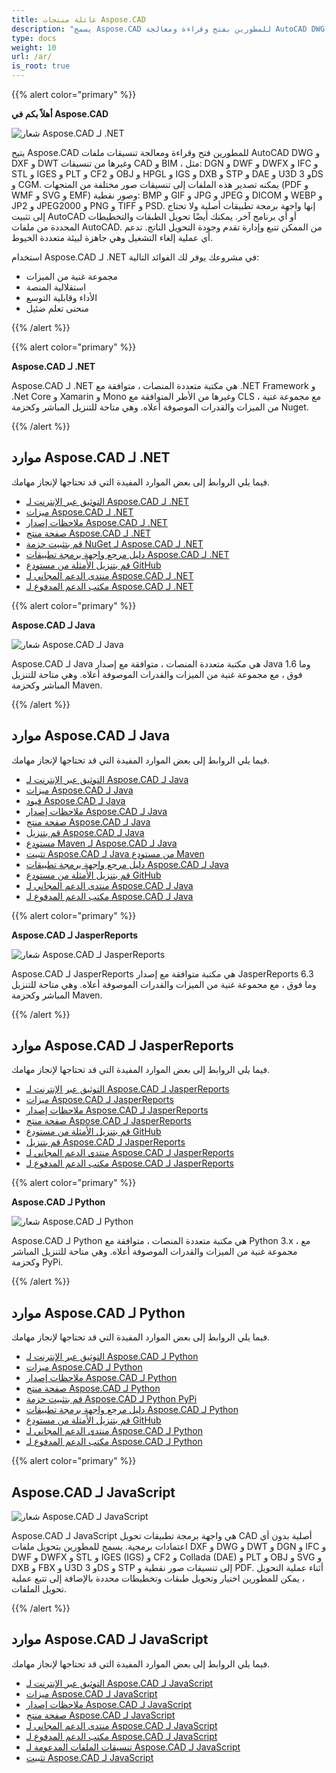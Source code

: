 ```yaml
---
title: عائلة منتجات Aspose.CAD
description: "يسمح Aspose.CAD للمطورين بفتح وقراءة ومعالجة AutoCAD DWG و DXF و DWT وتنسيقات ملفات CAD و BIM الأخرى، مثل: Dgn وDWF وDWF وDWFX وIFC وSTL وIGES وPLT وCF2 وCODF وOPJ وHPG وIGG وDXB وSTP وDAY وU3D و3DD وCGM"
type: docs
weight: 10
url: /ar/
is_root: true
---
```


{{% alert color="primary" %}}

**أهلاً بكم في Aspose.CAD**

![شعار Aspose.CAD لـ .NET](/cad/_assets/home_1.png)

يتيح Aspose.CAD للمطورين فتح وقراءة ومعالجة تنسيقات ملفات AutoCAD DWG و DXF و DWT وغيرها من تنسيقات CAD و BIM ، مثل: DGN و DWF و DWFX و IFC و STL و IGES و PLT و CF2 و OBJ و HPGL و IGS و DXB و STP و DAE و U3D و 3DS و CGM. يمكنه تصدير هذه الملفات إلى تنسيقات صور مختلفة من المتجهات (PDF و WMF و SVG و EMF) وصور نقطية: BMP و GIF و JPG و JPEG و DICOM و WEBP و JP2 و JPEG2000 و PNG و TIFF و PSD. إنها واجهة برمجة تطبيقات أصلية ولا تحتاج إلى تثبيت AutoCAD أو أي برنامج آخر. يمكنك أيضًا تحويل الطبقات والتخطيطات المحددة من ملفات AutoCAD.
من الممكن تتبع وإدارة تقدم وجودة التحويل الناتج. تدعم أي عملية إلغاء التشغيل وهي جاهزة لبيئة متعددة الخيوط.

استخدام Aspose.CAD لـ .NET في مشروعك يوفر لك الفوائد التالية:

- مجموعة غنية من الميزات
- استقلالية المنصة
- الأداء وقابلية التوسع
- منحنى تعلم ضئيل

{{% /alert %}}

{{% alert color="primary" %}}

**Aspose.CAD لـ .NET**

Aspose.CAD لـ .NET هي مكتبة متعددة المنصات ، متوافقة مع .NET Framework و .Net Core و Xamarin و Mono وغيرها من الأطر المتوافقة مع CLS ، مع مجموعة غنية من الميزات والقدرات الموصوفة أعلاه. وهي متاحة للتنزيل المباشر وكحزمة Nuget.

{{% /alert %}}

## **موارد Aspose.CAD لـ .NET**

فيما يلي الروابط إلى بعض الموارد المفيدة التي قد تحتاجها لإنجاز مهامك.

- [التوثيق عبر الإنترنت لـ Aspose.CAD لـ .NET](/ar/net/)
- [ميزات Aspose.CAD لـ .NET](/ar/net/product-overview/#advanced-api-features)
- [ملاحظات إصدار Aspose.CAD لـ .NET](https://releases.aspose.com/cad/net/release-notes/)
- [صفحة منتج Aspose.CAD لـ .NET](https://products.aspose.com/cad/net/)
- [قم بتثبيت حزمة NuGet لـ Aspose.CAD لـ .NET](https://www.nuget.org/packages/Aspose.CAD/)
- [دليل مرجع واجهة برمجة تطبيقات Aspose.CAD لـ .NET](https://reference.aspose.com/cad/net)
- [قم بتنزيل الأمثلة من مستودع GitHub](https://github.com/aspose-cad/Aspose.CAD-for-.NET)
- [منتدى الدعم المجاني لـ Aspose.CAD لـ .NET](https://forum.aspose.com/c/cad/19)
- [مكتب الدعم المدفوع لـ Aspose.CAD لـ .NET](https://helpdesk.aspose.com/)

{{% alert color="primary" %}}

**Aspose.CAD لـ Java**

![شعار Aspose.CAD لـ Java](/cad/_assets/home_2.png)

Aspose.CAD لـ Java هي مكتبة متعددة المنصات ، متوافقة مع إصدار Java 1.6 وما فوق ، مع مجموعة غنية من الميزات والقدرات الموصوفة أعلاه. وهي متاحة للتنزيل المباشر وكحزمة Maven.

{{% /alert %}}

## **موارد Aspose.CAD لـ Java**

فيما يلي الروابط إلى بعض الموارد المفيدة التي قد تحتاجها لإنجاز مهامك.

- [التوثيق عبر الإنترنت لـ Aspose.CAD لـ Java](/ar/java/)
- [ميزات Aspose.CAD لـ Java](/ar/java/product-overview/#advanced-api-features)
- [قيود Aspose.CAD لـ Java](/ar/java/product-overview/#not-yet-supported)
- [ملاحظات إصدار Aspose.CAD لـ Java](https://releases.aspose.com/cad/java/release-notes/)
- [صفحة منتج Aspose.CAD لـ Java](https://products.aspose.com/cad/java/)
- [قم بتنزيل Aspose.CAD لـ Java](https://releases.aspose.com/cad/java/)
- [مستودع Maven لـ Aspose.CAD لـ Java](https://releases.aspose.com/java/repo/com/aspose/aspose-cad/)
- [تثبيت Aspose.CAD لـ Java من مستودع Maven](/ar/java/installation/)
- [دليل مرجع واجهة برمجة تطبيقات Aspose.CAD لـ Java](https://reference.aspose.com/cad/java)
- [قم بتنزيل الأمثلة من مستودع GitHub](https://github.com/aspose-cad/Aspose.CAD-for-Java)
- [منتدى الدعم المجاني لـ Aspose.CAD لـ Java](https://forum.aspose.com/c/cad/19)
- [مكتب الدعم المدفوع لـ Aspose.CAD لـ Java](https://helpdesk.aspose.com/)

{{% alert color="primary" %}}

**Aspose.CAD لـ JasperReports**

![شعار Aspose.CAD لـ JasperReports](/cad/_assets/home_3.png)

Aspose.CAD لـ JasperReports هي مكتبة متوافقة مع إصدار JasperReports 6.3 وما فوق ، مع مجموعة غنية من الميزات والقدرات الموصوفة أعلاه. وهي متاحة للتنزيل المباشر وكحزمة Maven.

{{% /alert %}}

## **موارد Aspose.CAD لـ JasperReports**

فيما يلي الروابط إلى بعض الموارد المفيدة التي قد تحتاجها لإنجاز مهامك.

- [التوثيق عبر الإنترنت لـ Aspose.CAD لـ JasperReports](/ar/jasperreports/)
- [ميزات Aspose.CAD لـ JasperReports](/ar/jasperreports/features-overview/)
- [ملاحظات إصدار Aspose.CAD لـ JasperReports](https://releases.aspose.com/cad/jasperreports/release-notes/)
- [صفحة منتج Aspose.CAD لـ JasperReports](https://products.aspose.com/cad/jasperreports/)
- [قم بتنزيل الأمثلة من مستودع GitHub](https://github.com/aspose-cad/Aspose.CAD-for-JasperReports)
- [قم بتنزيل Aspose.CAD لـ JasperReports](https://downloads.aspose.com/cad/jasperreports)
- [منتدى الدعم المجاني لـ Aspose.CAD لـ JasperReports](https://forum.aspose.com/c/cad/19)
- [مكتب الدعم المدفوع لـ Aspose.CAD لـ JasperReports](https://helpdesk.aspose.com/)

{{% alert color="primary" %}}

**Aspose.CAD لـ Python**

![شعار Aspose.CAD لـ Python](/cad/_assets/home_4.png)

Aspose.CAD لـ Python هي مكتبة متعددة المنصات ، متوافقة مع Python 3.x ، مع مجموعة غنية من الميزات والقدرات الموصوفة أعلاه. وهي متاحة للتنزيل المباشر وكحزمة PyPi.

{{% /alert %}}

## **موارد Aspose.CAD لـ Python**

فيما يلي الروابط إلى بعض الموارد المفيدة التي قد تحتاجها لإنجاز مهامك.

- [التوثيق عبر الإنترنت لـ Aspose.CAD لـ Python](/ar/python-net/)
- [ميزات Aspose.CAD لـ Python](/ar/python-net/product-overview/#advanced-api-features)
- [ملاحظات إصدار Aspose.CAD لـ Python](https://releases.aspose.com/cad/python-net/release-notes/)
- [صفحة منتج Aspose.CAD لـ Python](https://products.aspose.com/cad/python-net/)
- [قم بتثبيت حزمة Aspose.CAD لـ Python PyPi](https://pypi.org/project/aspose-cad/)
- [دليل مرجع واجهة برمجة تطبيقات Aspose.CAD لـ Python](https://reference.aspose.com/cad/python-net)
- [قم بتنزيل الأمثلة من مستودع GitHub](https://github.com/aspose-cad/Aspose.CAD-for-Python)
- [منتدى الدعم المجاني لـ Aspose.CAD لـ Python](https://forum.aspose.com/c/cad/19)
- [مكتب الدعم المدفوع لـ Aspose.CAD لـ Python](https://helpdesk.aspose.com/)

{{% alert color="primary" %}}

## **Aspose.CAD لـ JavaScript**

![شعار Aspose.CAD لـ JavaScript](/cad/_assets/home_5.png)

Aspose.CAD لـ JavaScript هي واجهة برمجة تطبيقات تحويل CAD أصلية بدون أي اعتمادات برمجية. يسمح للمطورين بتحويل ملفات DXF و DWG و DWT و DGN و IFC و DWF و DWFX و STL و IGES (IGS) و CF2 و Collada (DAE) و PLT و OBJ و SVG و DXB و FBX و U3D و 3DS و STP إلى تنسيقات صور نقطية و PDF.
أثناء عملية التحويل ، يمكن للمطورين اختيار وتحويل طبقات وتخطيطات محددة بالإضافة إلى تتبع عملية تحويل الملفات.

{{% /alert %}}

## **موارد Aspose.CAD لـ JavaScript**

فيما يلي الروابط إلى بعض الموارد المفيدة التي قد تحتاجها لإنجاز مهامك.

- [التوثيق عبر الإنترنت لـ Aspose.CAD لـ JavaScript](/ar/javascript-net/)
- [ميزات Aspose.CAD لـ JavaScript](/ar/javascript-net/features/)
- [ملاحظات إصدار Aspose.CAD لـ JavaScript](https://releases.aspose.com/cad/javascript-net/release-notes/)
- [صفحة منتج Aspose.CAD لـ JavaScript](https://products.aspose.com/cad/javascript-net/)
- [منتدى الدعم المجاني لـ Aspose.CAD لـ JavaScript](https://forum.aspose.com/c/cad/19)
- [مكتب الدعم المدفوع لـ Aspose.CAD لـ JavaScript](https://helpdesk.aspose.com/)
- [تنسيقات الملفات المدعومة لـ Aspose.CAD لـ JavaScript](/ar/javascript-net/supported-file-formats/)
- [تثبيت Aspose.CAD لـ JavaScript](/ar/javascript-net/installation/)
